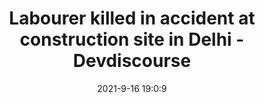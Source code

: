 ---
"title": "Labourer killed in accident at construction site in Delhi - Devdiscourse"
"date": "2021-9-16 19:0:9"
"feed_name": "GOOGLENEWSCONSTRUCTION"
"feed_website": "https://news.google.com/search?q=construction%2Bincident&hl=en-US&gl=US&ceid=US:en"
"feed_rss": "https://news.google.com/rss/search?q=construction%2Bincident&hl=en-US&gl=US&ceid=US:en"
"link": "https://www.devdiscourse.com/article/law-order/1733131-labourer-killed-in-accident-at-construction-site-in-delhi"
"file": "_posts/2021-1-1-02beced61cacd507ca4532689594d9335e55d1bd.md"
"accident": "1"
"drilling": "1"
"dead": "0"
"injured": "1"
---